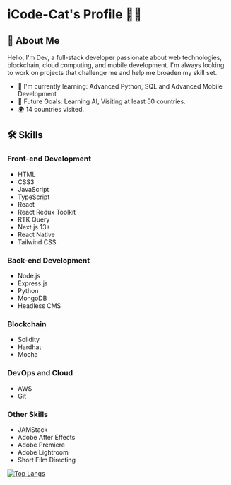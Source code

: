 # iCode-Cat's Profile 👨‍💻

## 👋 About Me

Hello, I'm Dev, a full-stack developer passionate about web technologies, blockchain, cloud computing, and mobile development. I'm always looking to work on projects that challenge me and help me broaden my skill set.

- 🌱 I'm currently learning: Advanced Python, SQL and Advanced Mobile Development
- 🎯 Future Goals: Learning AI, Visiting at least 50 countries.
- 🌍 14 countries visited. 

## 🛠 Skills

### Front-end Development
- HTML
- CSS3
- JavaScript
- TypeScript
- React
- React Redux Toolkit
- RTK Query
- Next.js 13+
- React Native
- Tailwind CSS

### Back-end Development
- Node.js
- Express.js
- Python
- MongoDB
- Headless CMS

### Blockchain
- Solidity
- Hardhat
- Mocha

### DevOps and Cloud
- AWS
- Git

### Other Skills
- JAMStack
- Adobe After Effects
- Adobe Premiere
- Adobe Lightroom
- Short Film Directing

[![Top Langs](https://github-readme-stats.vercel.app/api/top-langs/?username=iCode-Cat&layout=compact)](https://github.com/iCode-Cat/github-readme-stats)

